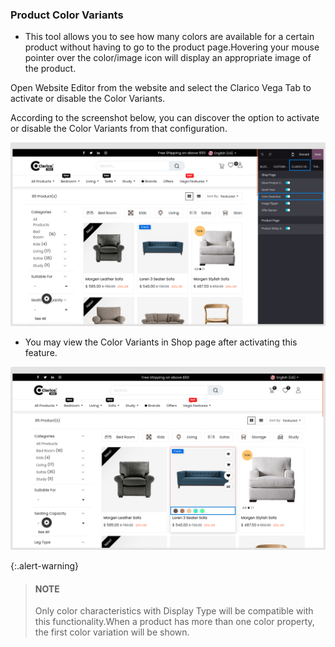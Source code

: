 
### Product Color Variants



* This tool allows you to see how many colors are available for a certain product without having to go to the product page.Hovering your mouse pointer over the color/image icon will display an appropriate image of the product.

Open Website Editor from the website and select the Clarico Vega Tab to activate or disable the Color Variants.

According to the screenshot below, you can discover the option to activate or disable the Color Variants from that configuration.

![](./images/pcv1.png)

* You may view the Color Variants in Shop page after activating this feature.

![](./images/pcv2.png)

{:.alert-warning} 
> 
> #### NOTE
> 
> Only color characteristics with Display Type will be compatible with this functionality.When a product has more than one color property, the first color variation will be shown.
> 




